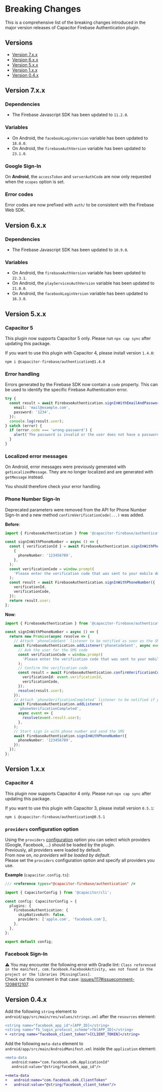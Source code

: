 # Breaking Changes

This is a comprehensive list of the breaking changes introduced in the major version releases of Capacitor Firebase Authentication plugin.

## Versions

- [Version 7.x.x](#version-7xx)
- [Version 6.x.x](#version-6xx)
- [Version 5.x.x](#version-5xx)
- [Version 1.x.x](#version-1xx)
- [Version 0.4.x](#version-04x)

## Version 7.x.x

### Dependencies

- The Firebase Javascript SDK has been updated to `11.2.0`.

### Variables

- On Android, the `facebookLoginVersion` variable has been updated to `18.0.0`.
- On Android, the `firebaseAuthVersion` variable has been updated to `23.1.0`.

### Google Sign-In

On **Android**, the `accessToken` and `serverAuthCode` are now only requested when the `scopes` option is set.

### Error codes

Error codes are now prefixed with `auth/` to be consistent with the Firebase Web SDK.

## Version 6.x.x

### Dependencies

- The Firebase Javascript SDK has been updated to `10.9.0`.

### Variables

- On Android, the `firebaseAuthVersion` variable has been updated to `22.3.1`.
- On Android, the `playServicesAuthVersion` variable has been updated to `21.0.0`.
- On Android, the `facebookLoginVersion` variable has been updated to `16.3.0`.

## Version 5.x.x

### Capacitor 5

This plugin now supports Capacitor 5 only. Please run `npx cap sync` after updating this package.

If you want to use this plugin with Capacitor 4, please install version `1.4.0`:

```
npm i @capacitor-firebase/authentication@1.4.0
```

### Error handling

Errors generated by the Firebase SDK now contain a `code` property.
This can be used to identify the specific Firebase Authentication error.

```ts
try {
  const result = await FirebaseAuthentication.signInWithEmailAndPassword({
    email: 'mail@example.com',
    password: '1234',
  });
  console.log(result.user);
} catch (error) {
  if (error.code === 'wrong-password') {
    alert('The password is invalid or the user does not have a password.');
  }
}
```

### Localized error messages

On Android, error messages were previously generated with `getLocalizedMessage`. They are no longer localized and are generated with `getMessage` instead.

You should therefore check your error handling.

### Phone Number Sign-In

Deprecated parameters were removed from the API for Phone Number Sign-In and a new method `confirmVerificationCode(...)` was added.

**Before**:

```ts
import { FirebaseAuthentication } from '@capacitor-firebase/authentication';

const signInWithPhoneNumber = async () => {
  const { verificationId } = await FirebaseAuthentication.signInWithPhoneNumber(
    {
      phoneNumber: '123456789',
    },
  );
  const verificationCode = window.prompt(
    'Please enter the verification code that was sent to your mobile device.',
  );
  const result = await FirebaseAuthentication.signInWithPhoneNumber({
    verificationId,
    verificationCode,
  });
  return result.user;
};
```

**Now**:

```ts
import { FirebaseAuthentication } from '@capacitor-firebase/authentication';

const signInWithPhoneNumber = async () => {
  return new Promise(async resolve => {
    // Attach `phoneCodeSent` listener to be notified as soon as the SMS is sent
    await FirebaseAuthentication.addListener('phoneCodeSent', async event => {
      // Ask the user for the SMS code
      const verificationCode = window.prompt(
        'Please enter the verification code that was sent to your mobile device.',
      );
      // Confirm the verification code
      const result = await FirebaseAuthentication.confirmVerificationCode({
        verificationId: event.verificationId,
        verificationCode,
      });
      resolve(result.user);
    });
    // Attach `phoneVerificationCompleted` listener to be notified if phone verification could be finished automatically
    await FirebaseAuthentication.addListener(
      'phoneVerificationCompleted',
      async event => {
        resolve(event.result.user);
      },
    );
    // Start sign in with phone number and send the SMS
    await FirebaseAuthentication.signInWithPhoneNumber({
      phoneNumber: '123456789',
    });
  });
};
```

## Version 1.x.x

### Capacitor 4

This plugin now supports Capacitor 4 only. Please run `npx cap sync` after updating this package.

If you want to use this plugin with Capacitor 3, please install version `0.5.1`:

```
npm i @capacitor-firebase/authentication@0.5.1
```

### `providers` configuration option

Using the `providers` [configuration](https://github.com/capawesome-team/capacitor-firebase/tree/main/packages/authentication#configuration) option you can select which providers (Google, Facebook, ...) should be loaded by the plugin.  
Previously, all providers were loaded by default.  
From now on, _no providers will be loaded by default_.  
Please set the `providers` configuration option and specify all providers you use.

**Example** (`capacitor.config.ts`):

```ts
/// <reference types="@capacitor-firebase/authentication" />

import { CapacitorConfig } from '@capacitor/cli';

const config: CapacitorConfig = {
  plugins: {
    FirebaseAuthentication: {
      skipNativeAuth: false,
      providers: ['apple.com', 'facebook.com'],
    },
  },
};

export default config;
```

### Facebook Sign-In

⚠️ You may encounter the following error with Gradle lint: `Class referenced in the manifest, com.facebook.FacebookActivity, was not found in the project or the libraries [MissingClass]`.  
Check out this comment in that case: [issues/117#issuecomment-1208612107](https://github.com/capawesome-team/capacitor-firebase/issues/117#issuecomment-1208612107).

## Version 0.4.x

Add the following `string` element to `android/app/src/main/res/values/strings.xml` after the `resources` element:

```diff
<string name="facebook_app_id">[APP_ID]</string>
<string name="fb_login_protocol_scheme">fb[APP_ID]</string>
+ <string name="facebook_client_token">[CLIENT_TOKEN]</string>
```

Add the following `meta-data` element to `android/app/src/main/AndroidManifest.xml` inside the `application` element:

```diff
<meta-data
   android:name="com.facebook.sdk.ApplicationId"
   android:value="@string/facebook_app_id"/>

+<meta-data
+   android:name="com.facebook.sdk.ClientToken"
+   android:value="@string/facebook_client_token"/>
```
